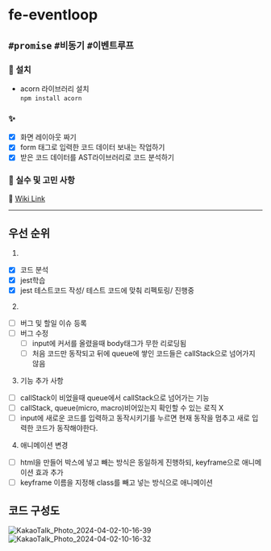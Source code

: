# fe-eventloop

## `#promise` `#비동기` `#이벤트루프`

### 🔧 설치

- acorn 라이브러리 설치  
  `npm install acorn`

### ✨

- [x] 화면 레이아웃 짜기
- [x] form 태그로 입력한 코드 데이터 보내는 작업하기
- [x] 받은 코드 데이터를 AST라이브러리로 코드 분석하기

### 🤔 실수 및 고민 사항

📓 [Wiki Link](https://github.com/minjeongHEO/fe-eventloop/wiki/%5BEvent-Loop%5D-%EC%8B%A4%EC%88%98,-%EA%B3%A0%EB%AF%BC-%EC%82%AC%ED%95%AD,-%EA%B0%9C%EB%85%90-%EC%A0%95%EB%A6%AC-%F0%9F%93%93)


-------------------
## 우선 순위
1. 
 - [X] 코드 분석
 - [X] jest학습
 - [X] jest 테스트코드 작성/ 테스트 코드에 맞춰 리펙토링/ 진행중

2. 
 - [ ] 버그 및 할일 이슈 등록
 - [ ] 버그 수정
   - [ ] input에 커서를 올렸을때 body태그가 무한 리로딩됨
   - [ ] 처음 코드만 동작되고 뒤에 queue에 쌓인 코드들은 callStack으로 넘어가지 않음

3. 기능 추가 사항
 - [ ] callStack이 비었을때 queue에서 callStack으로 넘어가는 기능
 - [ ] callStack, queue(micro, macro)비어있는지 확인할 수 있는 로직 X
 - [ ] input에 새로운 코드를 입력하고 동작시키기를 누르면 현재 동작을 멈추고 새로 입력한 코드가 동작해야한다. 

4. 애니메이션 변경
 - [ ] html을 만들어 박스에 넣고 빼는 방식은 동일하게 진행하되, keyframe으로 애니메이션 효과 추가
 - [ ] keyframe 이름을 지정해 class를 빼고 넣는 방식으로 애니메이션

## 코드 구성도
![KakaoTalk_Photo_2024-04-02-10-16-39](https://github.com/minjeongHEO/fe-eventloop/assets/126482821/a557f55c-e5e3-4705-9ff2-aa0671057279)
![KakaoTalk_Photo_2024-04-02-10-16-32](https://github.com/minjeongHEO/fe-eventloop/assets/126482821/17544d77-4de0-47f4-a1e1-92b5b1c027ed)

